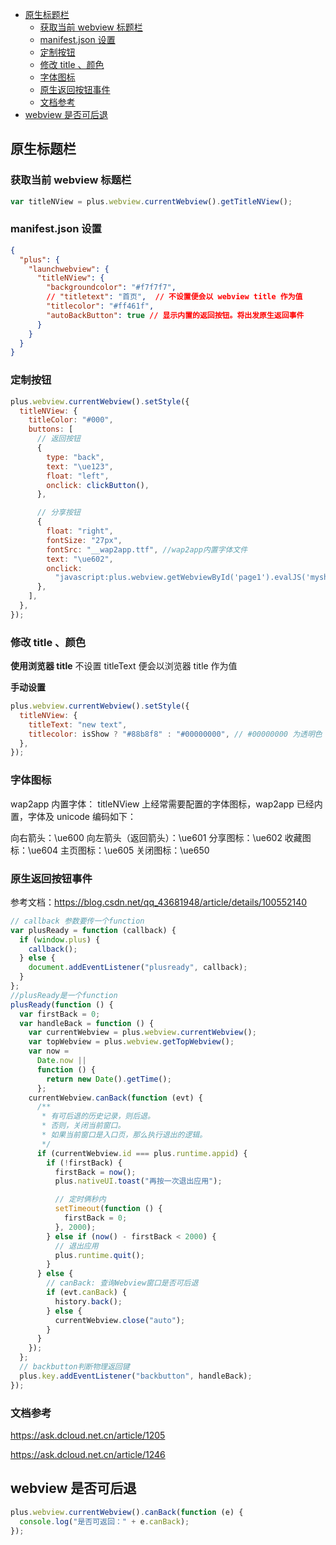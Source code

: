 - [原生标题栏](#原生标题栏)
  - [获取当前 webview 标题栏](#获取当前-webview-标题栏)
  - [manifest.json 设置](#manifestjson-设置)
  - [定制按钮](#定制按钮)
  - [修改 title 、颜色](#修改-title-颜色)
  - [字体图标](#字体图标)
  - [原生返回按钮事件](#原生返回按钮事件)
  - [文档参考](#文档参考)
- [webview 是否可后退](#webview-是否可后退)

## 原生标题栏

### 获取当前 webview 标题栏

```js
var titleNView = plus.webview.currentWebview().getTitleNView();
```

### manifest.json 设置

```json
{
  "plus": {
    "launchwebview": {
      "titleNView": {
        "backgroundcolor": "#f7f7f7",
        // "titletext": "首页",  // 不设置便会以 webview title 作为值
        "titlecolor": "#ff461f",
        "autoBackButton": true // 显示内置的返回按钮。将出发原生返回事件
      }
    }
  }
}
```

### 定制按钮

```js
plus.webview.currentWebview().setStyle({
  titleNView: {
    titleColor: "#000",
    buttons: [
      // 返回按钮
      {
        type: "back",
        text: "\ue123",
        float: "left",
        onclick: clickButton(),
      },

      // 分享按钮
      {
        float: "right",
        fontSize: "27px",
        fontSrc: "__wap2app.ttf", //wap2app内置字体文件
        text: "\ue602",
        onclick:
          "javascript:plus.webview.getWebviewById('page1').evalJS('myshare();')",
      },
    ],
  },
});
```

### 修改 title 、颜色

**使用浏览器 title**
不设置 titleText 便会以浏览器 title 作为值

**手动设置**

```js
plus.webview.currentWebview().setStyle({
  titleNView: {
    titleText: "new text",
    titlecolor: isShow ? "#88b8f8" : "#00000000", // #00000000 为透明色
  },
});
```

### 字体图标

wap2app 内置字体：
titleNView 上经常需要配置的字体图标，wap2app 已经内置，字体及 unicode 编码如下：

向右箭头：\ue600
向左箭头（返回箭头）：\ue601
分享图标：\ue602
收藏图标：\ue604
主页图标：\ue605
关闭图标：\ue650

### 原生返回按钮事件

参考文档：https://blog.csdn.net/qq_43681948/article/details/100552140

```js
// callback 参数要传一个function
var plusReady = function (callback) {
  if (window.plus) {
    callback();
  } else {
    document.addEventListener("plusready", callback);
  }
};
//plusReady是一个function
plusReady(function () {
  var firstBack = 0;
  var handleBack = function () {
    var currentWebview = plus.webview.currentWebview();
    var topWebview = plus.webview.getTopWebview();
    var now =
      Date.now ||
      function () {
        return new Date().getTime();
      };
    currentWebview.canBack(function (evt) {
      /**
       * 有可后退的历史记录，则后退。
       * 否则，关闭当前窗口。
       * 如果当前窗口是入口页，那么执行退出的逻辑。
       */
      if (currentWebview.id === plus.runtime.appid) {
        if (!firstBack) {
          firstBack = now();
          plus.nativeUI.toast("再按一次退出应用");

          // 定时俩秒内
          setTimeout(function () {
            firstBack = 0;
          }, 2000);
        } else if (now() - firstBack < 2000) {
          // 退出应用
          plus.runtime.quit();
        }
      } else {
        // canBack: 查询Webview窗口是否可后退
        if (evt.canBack) {
          history.back();
        } else {
          currentWebview.close("auto");
        }
      }
    });
  };
  // backbutton判断物理返回键
  plus.key.addEventListener("backbutton", handleBack);
});
```

### 文档参考

https://ask.dcloud.net.cn/article/1205

https://ask.dcloud.net.cn/article/1246

## webview 是否可后退

```js
plus.webview.currentWebview().canBack(function (e) {
  console.log("是否可返回：" + e.canBack);
});
```
